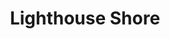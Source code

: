 ---
layout: product
product_id: 7028048068670
id: 7028048068670
title: Lighthouse Shore
body_html: >-
  <p>Taken on the shoreline of Lighthouse Park during the summer of 2021.</p>

  <p>We hiked around lighthouse park eventually getting back to the quiet and uncrowded part of the park. This spot along the shoreline was one of my favourite places I used to go while living in Vancouver.</p>

  <p> </p>
vendor: Connell McCarthy
product_type: Posters, Prints, & Visual Artwork
created_at: 2022-07-22T10:43:05-04:00
handle: lighthouse-shore
updated_at: 2022-07-23T13:58:40-04:00
published_at: 2022-07-22T10:49:12-04:00
template_suffix: ""
status: active
published_scope: global
tags: batch-06, coast, ocean, water
admin_graphql_api_id: gid://shopify/Product/7028048068670
variants:
  - id: 39813076910142
    product_id: 7028048068670
    title: 8x10" / Full Colour
    price: "35.00"
    sku: CM-PP-B6-09-XXS-FC
    position: 1
    inventory_policy: continue
    compare_at_price: null
    fulfillment_service: manual
    inventory_management: shopify
    option1: 8x10"
    option2: Full Colour
    option3: null
    created_at: 2022-07-22T10:43:05-04:00
    updated_at: 2022-07-22T10:48:35-04:00
    taxable: true
    barcode: null
    grams: 208
    image_id: 29499667578942
    weight: 0.208
    weight_unit: kg
    inventory_item_id: 41908881293374
    inventory_quantity: 100
    old_inventory_quantity: 100
    requires_shipping: true
    admin_graphql_api_id: gid://shopify/ProductVariant/39813076910142
  - id: 39813076942910
    product_id: 7028048068670
    title: 8x10" / Black & White
    price: "35.00"
    sku: CM-PP-B6-09-XXS-FC
    position: 2
    inventory_policy: continue
    compare_at_price: null
    fulfillment_service: manual
    inventory_management: shopify
    option1: 8x10"
    option2: Black & White
    option3: null
    created_at: 2022-07-22T10:43:05-04:00
    updated_at: 2022-07-22T10:48:35-04:00
    taxable: true
    barcode: null
    grams: 208
    image_id: 29499667546174
    weight: 0.208
    weight_unit: kg
    inventory_item_id: 41908881326142
    inventory_quantity: 100
    old_inventory_quantity: 100
    requires_shipping: true
    admin_graphql_api_id: gid://shopify/ProductVariant/39813076942910
  - id: 39813076975678
    product_id: 7028048068670
    title: 8.5x11" / Full Colour
    price: "35.00"
    sku: CM-PP-B6-09-XS-FC
    position: 3
    inventory_policy: continue
    compare_at_price: null
    fulfillment_service: manual
    inventory_management: shopify
    option1: 8.5x11"
    option2: Full Colour
    option3: null
    created_at: 2022-07-22T10:43:05-04:00
    updated_at: 2022-07-22T10:48:35-04:00
    taxable: true
    barcode: null
    grams: 208
    image_id: 29499667578942
    weight: 0.208
    weight_unit: kg
    inventory_item_id: 41908881358910
    inventory_quantity: 100
    old_inventory_quantity: 100
    requires_shipping: true
    admin_graphql_api_id: gid://shopify/ProductVariant/39813076975678
  - id: 39813077008446
    product_id: 7028048068670
    title: 8.5x11" / Black & White
    price: "35.00"
    sku: CM-PP-B6-09-XS-BW
    position: 4
    inventory_policy: continue
    compare_at_price: null
    fulfillment_service: manual
    inventory_management: shopify
    option1: 8.5x11"
    option2: Black & White
    option3: null
    created_at: 2022-07-22T10:43:05-04:00
    updated_at: 2022-07-22T10:48:35-04:00
    taxable: true
    barcode: null
    grams: 208
    image_id: 29499667546174
    weight: 0.208
    weight_unit: kg
    inventory_item_id: 41908881391678
    inventory_quantity: 100
    old_inventory_quantity: 100
    requires_shipping: true
    admin_graphql_api_id: gid://shopify/ProductVariant/39813077008446
  - id: 39813077041214
    product_id: 7028048068670
    title: 13x19" / Full Colour
    price: "40.00"
    sku: CM-PP-B6-09-S-FC
    position: 5
    inventory_policy: continue
    compare_at_price: null
    fulfillment_service: manual
    inventory_management: shopify
    option1: 13x19"
    option2: Full Colour
    option3: null
    created_at: 2022-07-22T10:43:05-04:00
    updated_at: 2022-07-22T10:48:35-04:00
    taxable: true
    barcode: null
    grams: 208
    image_id: 29499667578942
    weight: 0.208
    weight_unit: kg
    inventory_item_id: 41908881424446
    inventory_quantity: 100
    old_inventory_quantity: 100
    requires_shipping: true
    admin_graphql_api_id: gid://shopify/ProductVariant/39813077041214
  - id: 39813077073982
    product_id: 7028048068670
    title: 13x19" / Black & White
    price: "40.00"
    sku: CM-PP-B6-09-S-BW
    position: 6
    inventory_policy: continue
    compare_at_price: null
    fulfillment_service: manual
    inventory_management: shopify
    option1: 13x19"
    option2: Black & White
    option3: null
    created_at: 2022-07-22T10:43:05-04:00
    updated_at: 2022-07-22T10:48:35-04:00
    taxable: true
    barcode: null
    grams: 208
    image_id: 29499667546174
    weight: 0.208
    weight_unit: kg
    inventory_item_id: 41908881457214
    inventory_quantity: 100
    old_inventory_quantity: 100
    requires_shipping: true
    admin_graphql_api_id: gid://shopify/ProductVariant/39813077073982
  - id: 39813077106750
    product_id: 7028048068670
    title: 16x20" / Full Colour
    price: "50.00"
    sku: CM-PP-B6-09-M-FC
    position: 7
    inventory_policy: continue
    compare_at_price: null
    fulfillment_service: manual
    inventory_management: shopify
    option1: 16x20"
    option2: Full Colour
    option3: null
    created_at: 2022-07-22T10:43:05-04:00
    updated_at: 2022-07-22T10:48:35-04:00
    taxable: true
    barcode: null
    grams: 208
    image_id: 29499667578942
    weight: 0.208
    weight_unit: kg
    inventory_item_id: 41908881489982
    inventory_quantity: 100
    old_inventory_quantity: 100
    requires_shipping: true
    admin_graphql_api_id: gid://shopify/ProductVariant/39813077106750
  - id: 39813077139518
    product_id: 7028048068670
    title: 16x20" / Black & White
    price: "50.00"
    sku: CM-PP-B6-09-M-BW
    position: 8
    inventory_policy: continue
    compare_at_price: null
    fulfillment_service: manual
    inventory_management: shopify
    option1: 16x20"
    option2: Black & White
    option3: null
    created_at: 2022-07-22T10:43:05-04:00
    updated_at: 2022-07-22T10:48:35-04:00
    taxable: true
    barcode: null
    grams: 208
    image_id: 29499667546174
    weight: 0.208
    weight_unit: kg
    inventory_item_id: 41908881522750
    inventory_quantity: 100
    old_inventory_quantity: 100
    requires_shipping: true
    admin_graphql_api_id: gid://shopify/ProductVariant/39813077139518
  - id: 39813077172286
    product_id: 7028048068670
    title: 20x24" / Full Colour
    price: "60.00"
    sku: CM-PP-B6-09-L-FC
    position: 9
    inventory_policy: continue
    compare_at_price: null
    fulfillment_service: manual
    inventory_management: shopify
    option1: 20x24"
    option2: Full Colour
    option3: null
    created_at: 2022-07-22T10:43:05-04:00
    updated_at: 2022-07-22T10:48:35-04:00
    taxable: true
    barcode: null
    grams: 208
    image_id: 29499667578942
    weight: 0.208
    weight_unit: kg
    inventory_item_id: 41908881555518
    inventory_quantity: 100
    old_inventory_quantity: 100
    requires_shipping: true
    admin_graphql_api_id: gid://shopify/ProductVariant/39813077172286
  - id: 39813077205054
    product_id: 7028048068670
    title: 20x24" / Black & White
    price: "60.00"
    sku: CM-PP-B6-09-L-BW
    position: 10
    inventory_policy: continue
    compare_at_price: null
    fulfillment_service: manual
    inventory_management: shopify
    option1: 20x24"
    option2: Black & White
    option3: null
    created_at: 2022-07-22T10:43:05-04:00
    updated_at: 2022-07-22T10:48:35-04:00
    taxable: true
    barcode: null
    grams: 208
    image_id: 29499667546174
    weight: 0.208
    weight_unit: kg
    inventory_item_id: 41908881588286
    inventory_quantity: 100
    old_inventory_quantity: 100
    requires_shipping: true
    admin_graphql_api_id: gid://shopify/ProductVariant/39813077205054
  - id: 39813077237822
    product_id: 7028048068670
    title: 20x30" / Full Colour
    price: "70.00"
    sku: CM-PP-B6-09-XL-FC
    position: 11
    inventory_policy: continue
    compare_at_price: null
    fulfillment_service: manual
    inventory_management: shopify
    option1: 20x30"
    option2: Full Colour
    option3: null
    created_at: 2022-07-22T10:43:05-04:00
    updated_at: 2022-07-22T10:48:35-04:00
    taxable: true
    barcode: null
    grams: 208
    image_id: 29499667578942
    weight: 0.208
    weight_unit: kg
    inventory_item_id: 41908881621054
    inventory_quantity: 100
    old_inventory_quantity: 100
    requires_shipping: true
    admin_graphql_api_id: gid://shopify/ProductVariant/39813077237822
  - id: 39813077270590
    product_id: 7028048068670
    title: 20x30" / Black & White
    price: "70.00"
    sku: CM-PP-B6-09-XL-BW
    position: 12
    inventory_policy: continue
    compare_at_price: null
    fulfillment_service: manual
    inventory_management: shopify
    option1: 20x30"
    option2: Black & White
    option3: null
    created_at: 2022-07-22T10:43:05-04:00
    updated_at: 2022-07-22T10:48:35-04:00
    taxable: true
    barcode: null
    grams: 208
    image_id: 29499667546174
    weight: 0.208
    weight_unit: kg
    inventory_item_id: 41908881653822
    inventory_quantity: 100
    old_inventory_quantity: 100
    requires_shipping: true
    admin_graphql_api_id: gid://shopify/ProductVariant/39813077270590
  - id: 39813077303358
    product_id: 7028048068670
    title: 24x36" / Full Colour
    price: "90.00"
    sku: CM-PP-B6-09-XXL-FC
    position: 13
    inventory_policy: continue
    compare_at_price: null
    fulfillment_service: manual
    inventory_management: shopify
    option1: 24x36"
    option2: Full Colour
    option3: null
    created_at: 2022-07-22T10:43:05-04:00
    updated_at: 2022-07-22T10:48:35-04:00
    taxable: true
    barcode: null
    grams: 208
    image_id: 29499667578942
    weight: 0.208
    weight_unit: kg
    inventory_item_id: 41908881686590
    inventory_quantity: 100
    old_inventory_quantity: 100
    requires_shipping: true
    admin_graphql_api_id: gid://shopify/ProductVariant/39813077303358
  - id: 39813077336126
    product_id: 7028048068670
    title: 24x36" / Black & White
    price: "90.00"
    sku: CM-PP-B6-09-XXL-BW
    position: 14
    inventory_policy: continue
    compare_at_price: null
    fulfillment_service: manual
    inventory_management: shopify
    option1: 24x36"
    option2: Black & White
    option3: null
    created_at: 2022-07-22T10:43:05-04:00
    updated_at: 2022-07-22T10:48:35-04:00
    taxable: true
    barcode: null
    grams: 208
    image_id: 29499667546174
    weight: 0.208
    weight_unit: kg
    inventory_item_id: 41908881719358
    inventory_quantity: 100
    old_inventory_quantity: 100
    requires_shipping: true
    admin_graphql_api_id: gid://shopify/ProductVariant/39813077336126
  - id: 39813077368894
    product_id: 7028048068670
    title: 30x40" / Full Colour
    price: "100.00"
    sku: CM-PP-B6-09-XXXL-FC
    position: 15
    inventory_policy: continue
    compare_at_price: null
    fulfillment_service: manual
    inventory_management: shopify
    option1: 30x40"
    option2: Full Colour
    option3: null
    created_at: 2022-07-22T10:43:05-04:00
    updated_at: 2022-07-22T10:48:35-04:00
    taxable: true
    barcode: null
    grams: 208
    image_id: 29499667578942
    weight: 0.208
    weight_unit: kg
    inventory_item_id: 41908881752126
    inventory_quantity: 100
    old_inventory_quantity: 100
    requires_shipping: true
    admin_graphql_api_id: gid://shopify/ProductVariant/39813077368894
  - id: 39813077401662
    product_id: 7028048068670
    title: 30x40" / Black & White
    price: "100.00"
    sku: CM-PP-B6-09-XXXL-BW
    position: 16
    inventory_policy: continue
    compare_at_price: null
    fulfillment_service: manual
    inventory_management: shopify
    option1: 30x40"
    option2: Black & White
    option3: null
    created_at: 2022-07-22T10:43:05-04:00
    updated_at: 2022-07-22T10:48:35-04:00
    taxable: true
    barcode: null
    grams: 208
    image_id: 29499667546174
    weight: 0.208
    weight_unit: kg
    inventory_item_id: 41908881784894
    inventory_quantity: 100
    old_inventory_quantity: 100
    requires_shipping: true
    admin_graphql_api_id: gid://shopify/ProductVariant/39813077401662
options:
  - id: 9035190534206
    product_id: 7028048068670
    name: Size
    position: 1
    values:
      - 8x10"
      - 8.5x11"
      - 13x19"
      - 16x20"
      - 20x24"
      - 20x30"
      - 24x36"
      - 30x40"
  - id: 9035190566974
    product_id: 7028048068670
    name: Color
    position: 2
    values:
      - Full Colour
      - Black & White
images:
  - id: 29499667578942
    product_id: 7028048068670
    position: 1
    created_at: 2022-07-22T10:45:06-04:00
    updated_at: 2022-07-22T10:45:26-04:00
    alt: null
    width: 1000
    height: 1500
    src: https://cdn.shopify.com/s/files/1/1624/2355/products/lighthouse-shore-colour.jpg?v=1658501126
    variant_ids:
      - 39813076910142
      - 39813076975678
      - 39813077041214
      - 39813077106750
      - 39813077172286
      - 39813077237822
      - 39813077303358
      - 39813077368894
    admin_graphql_api_id: gid://shopify/ProductImage/29499667578942
  - id: 29499667546174
    product_id: 7028048068670
    position: 2
    created_at: 2022-07-22T10:45:06-04:00
    updated_at: 2022-07-22T10:45:26-04:00
    alt: null
    width: 1000
    height: 1500
    src: https://cdn.shopify.com/s/files/1/1624/2355/products/lighthouse-shore-bw.jpg?v=1658501126
    variant_ids:
      - 39813076942910
      - 39813077008446
      - 39813077073982
      - 39813077139518
      - 39813077205054
      - 39813077270590
      - 39813077336126
      - 39813077401662
    admin_graphql_api_id: gid://shopify/ProductImage/29499667546174
  - id: 29499667611710
    product_id: 7028048068670
    position: 3
    created_at: 2022-07-22T10:45:06-04:00
    updated_at: 2022-07-22T10:45:06-04:00
    alt: null
    width: 2000
    height: 1800
    src: https://cdn.shopify.com/s/files/1/1624/2355/products/PAR_02_0001_6559f2db-fd50-464e-9509-06164f6e2e8a.png?v=1658501106
    variant_ids: []
    admin_graphql_api_id: gid://shopify/ProductImage/29499667611710
image:
  id: 29499667578942
  product_id: 7028048068670
  position: 1
  created_at: 2022-07-22T10:45:06-04:00
  updated_at: 2022-07-22T10:45:26-04:00
  alt: null
  width: 1000
  height: 1500
  src: https://cdn.shopify.com/s/files/1/1624/2355/products/lighthouse-shore-colour.jpg?v=1658501126
  variant_ids:
    - 39813076910142
    - 39813076975678
    - 39813077041214
    - 39813077106750
    - 39813077172286
    - 39813077237822
    - 39813077303358
    - 39813077368894
  admin_graphql_api_id: gid://shopify/ProductImage/29499667578942

---
